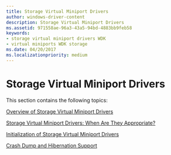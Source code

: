 ```yaml
---
title: Storage Virtual Miniport Drivers
author: windows-driver-content
description: Storage Virtual Miniport Drivers
ms.assetid: 971558ae-96a3-43a5-94bd-4883bb9feb58
keywords:
- storage virtual miniport drivers WDK
- virtual miniports WDK storage
ms.date: 04/20/2017
ms.localizationpriority: medium
---
```


# Storage Virtual Miniport Drivers


This section contains the following topics:

[Overview of Storage Virtual Miniport Drivers](overview-of-storage-virtual-miniport-drivers.md)

[Storage Virtual Miniport Drivers: When Are They Appropriate?](storage-virtual-miniport-drivers--when-are-they-appropriate-.md)

[Initialization of Storage Virtual Miniport Drivers](initialization-of-storage-virtual-miniport-drivers.md)

[Crash Dump and Hibernation Support](crash-dump-and-hibernation-support.md)

 

 




